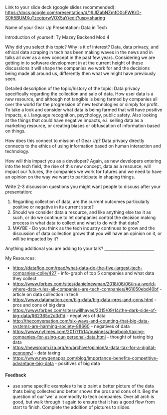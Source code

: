 Link to your slide deck (google slides recommended): https://docs.google.com/presentation/d/19JlZabNZmfO0cFWKrD-S0ft5BUMXuTzcotprwVOX5aY/edit?usp=sharing

Name of your Gear Up Presentation: Data in Tech

Introduction of yourself: Ty Mazey Backend Mod 4

Why did you select this topic?  Why is it of interest? Data, data privacy, and ethical data scraping in tech has been making waves in the news and in talks all over as a new concept in the past few years. Considering we are getting in to software development in at the current height of these discussions it will shape the companies we work for and the decisions being made all around us, differently then what we might have previously seen.

Detailed description of the topic/history of the topic: Data privacy specifically regarding the collection and sale of data. How user data is a new resource, and although not tangible is being farmed by companies all over the world for the progression of new technologies or simply for profit. To take a look and consider what data is being farmed that will have positive impacts, e.i. language recognition, psychology, public safety. Also looking at the things that could have negative impacts, e.i. selling data as a marketing resource, or creating biases or obfuscation of information based on things.

How does this connect to mission of Gear Up? Data privacy directly connects to the ethics of using information based on human interaction and technology.

How will this impact you as a developer? Again, as new developers entering into the tech field, the rise of this new concept, data as a resource, will impact our futures, the companies we work for futures and we need to have an opinion on the way we want to participate in shaping things.

Write 2-3 discussion questions you might want people to discuss after your presentation:
  1. Regarding collection of data, are the current outcomes particularly positive or negative in its current state?
  2. Should we consider data a resource, and like anything else tax it as such, or do we continue to let companies control the decision making process in what data to collect and what to do with that data?
  3. MAYBE - Do you think as the tech industry continues to grow and the discussion of data collection grows that you will have an opinion on it, or will be impacted by it?

 Anything additional you are adding to your talk? _________________________

 My Resources:

 - https://datafloq.com/read/what-data-do-the-five-largest-tech-companies-colle/427 - info-graph of top 5 companies and what data they collect
 - https://www.forbes.com/sites/danielnewman/2018/06/06/in-a-world-where-data-rules-all-companies-are-tech-companies/#61050ebd40bf - article on data collection in tech
 - https://www.datamation.com/big-data/big-data-pros-and-cons.html - pros and cons of big data
 - https://www.forbes.com/sites/willhayes/2015/09/14/the-dark-side-of-big-data/#62365c2d3d1d - negatives of data
 - http://theconversation.com/six-ways-and-counting-that-big-data-systems-are-harming-society-88660 - negatives of data
 - https://www.nytimes.com/2017/11/14/business/dealbook/taxing-companies-for-using-our-personal-data.html - thought of taxing big data
 - https://newsroom.iza.org/en/archive/opinion/a-data-tax-for-a-digital-economy/ - data taxing
 - https://www.newgenapps.com/blog/importance-benefits-competitive-advantage-big-data - positives of big data

#### Feedback

- use some specific examples to help paint a better picture of the data thats being collected and better shows the pros and cons of it. Beg the question of our 'we' a commodity to tech companies. Over all arch is good, but walk through it again to ensure that it has a good flow from start to finish. Complete the addition of pictures to slides.
